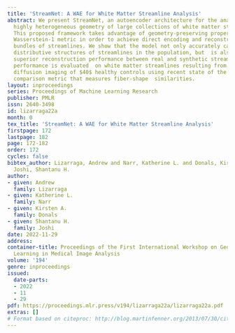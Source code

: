```yaml
---
title: 'StreamNet: A WAE for White Matter Streamline Analysis'
abstract: We present StreamNet, an autoencoder architecture for the analysis of the
  highly heterogeneous geometry of large collections of white matter streamlines.
  This proposed framework takes advantage of geometry-preserving properties of the
  Wasserstein-1 metric in order to achieve direct encoding and reconstruction of entire
  bundles of streamlines. We show that the model not only accurately captures the
  distributive structures of streamlines in the population, but  is also able to achieve
  superior reconstruction performance between real and synthetic streamlines. Experimental  model
  performance is evaluated  on white matter streamlines resulting from $T1$-weighted
  diffusion imaging of $40$ healthy controls using recent state of the art bundle
  comparison metric that measures fiber-shape  similarities.
layout: inproceedings
series: Proceedings of Machine Learning Research
publisher: PMLR
issn: 2640-3498
id: lizarraga22a
month: 0
tex_title: 'StreamNet: A WAE for White Matter Streamline Analysis'
firstpage: 172
lastpage: 182
page: 172-182
order: 172
cycles: false
bibtex_author: Lizarraga, Andrew and Narr, Katherine L. and Donals, Kirsten A. and
  Joshi, Shantanu H.
author:
- given: Andrew
  family: Lizarraga
- given: Katherine L.
  family: Narr
- given: Kirsten A.
  family: Donals
- given: Shantanu H.
  family: Joshi
date: 2022-11-29
address:
container-title: Proceedings of the First International Workshop on Geometric Deep
  Learning in Medical Image Analysis
volume: '194'
genre: inproceedings
issued:
  date-parts:
  - 2022
  - 11
  - 29
pdf: https://proceedings.mlr.press/v194/lizarraga22a/lizarraga22a.pdf
extras: []
# Format based on citeproc: http://blog.martinfenner.org/2013/07/30/citeproc-yaml-for-bibliographies/
---
```

